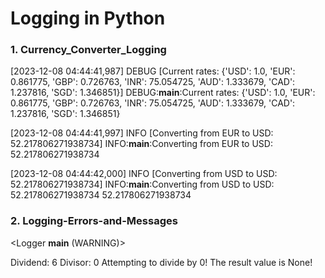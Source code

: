 # Logging in Python

### 1. Currency_Converter_Logging
[2023-12-08 04:44:41,987] DEBUG [Current rates: {'USD': 1.0, 'EUR': 0.861775, 'GBP': 0.726763, 'INR': 75.054725, 'AUD': 1.333679, 'CAD': 1.237816, 'SGD': 1.346851}]
DEBUG:__main__:Current rates: {'USD': 1.0, 'EUR': 0.861775, 'GBP': 0.726763, 'INR': 75.054725, 'AUD': 1.333679, 'CAD': 1.237816, 'SGD': 1.346851}

[2023-12-08 04:44:41,997] INFO [Converting from EUR to USD: 52.217806271938734]
INFO:__main__:Converting from EUR to USD: 52.217806271938734

[2023-12-08 04:44:42,000] INFO [Converting from USD to USD: 52.217806271938734]
INFO:__main__:Converting from USD to USD: 52.217806271938734
52.217806271938734

### 2. Logging-Errors-and-Messages
<Logger __main__ (WARNING)>

Dividend: 6
Divisor: 0
Attempting to divide by 0!
The result value is None!

